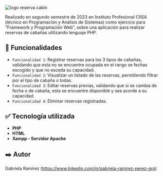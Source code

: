 
![logo reserva cabin](https://github.com/ramirezgabrielap/CIISA-Framework-SimuladorReservasC/assets/100728813/4c169f57-303b-4b40-a233-8c1b9d41ac3a)


Realizado en segundo semestre de 2023 en Instituto Profesional CIISA (técnico en Programación y Análisis de Sistemas) como ejercicio para "Framework y Programación Web", 
sobre una aplicación para realizar reservas de cabañas utilizando lenguaje PHP.

## :hammer: Funcionalidades

- `Funcionalidad 1`: Registrar reservas para los 3 tipos de cabañas, validando que esta no se encuentre ocupada en el rango se fechas escogido y que no exceda su capacidad.
- `Funcionalidad 2`: Visualizar un listado de las reservas, permitiendo filtrar por el tipo de cabaña o todas.
- `Funcionalidad 3`: Editar reservas previas, validando que si se cambia de fecha o de cabaña, esta se encuentre disponible y sea acorde a su capacidad.
- `Funcionalidad 4`: Eliminar reservas registradas.

## :white_check_mark: Tecnología utilizada

* **PHP**
* **HTML**
* **Xampp - Servidor Apache** 


## ✒️ Autor
Gabriela Ramírez
(https://www.linkedin.com/in/gabriela-ramirez-perez-grp)
